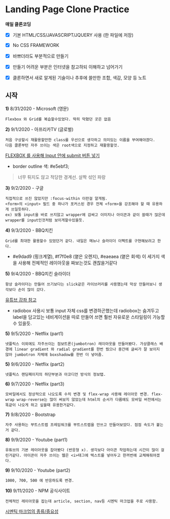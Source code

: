 # Landing Page Clone Practice 

**매일 클론코딩** 

>

 - [x] 기본 HTML/CSS/JAVASCRIPT/JQUERY 사용 (한 파일에 저장)
 
 - [x] No CSS FRAMEWORK
 
 - [x] 바쁘더라도 부분적으로 만들기 
 
 - [x] 만들기 어려운 부분은 인터넷을 참고하되 이해하고 넘어가기
 
 - [x] 클론하면서 새로 알게된 기술이나 추후에 쓸만한 조합, 색감, 모양 등 노트

> 

  

## 시작 


 
**1)** 8/31/2020 - Microsoft (영문)

    Flexbox 와 Grid를 복습할수있었다. 딱히 막혔던 곳은 없음 

**2)** 9/1/2020  - 아프리카TV (글로벌) 

	처음 구상할시 재활용할만한 class를 우선으로 생각하고 의미있는 이름을 부여해야겠다.
	다음 클론부턴 자주 쓰이는 색은 root색으로 지정하고 재활용할것. 
  
[FLEXBOX 를 사용해 Input 안에 submit 버튼 넣기](https://stackoverflow.com/questions/15314407/how-to-add-button-inside-input)
	

 - border outline 색: #e5ebf3; 

> 너무 튀지도 않고 적당한 경계선. 살짝 섞인 파랑

**3)** 9/2/2020  - 구글 

	직접적으로 쓰진 않았지만 :focus-within 이란걸 알게됨.
	<form>의 <input> 필드 중 하나가 포커스된 경우 전체 <form>을 강조해야 할 때 유용하게 쓰일듯하다.
	ex) 보통 input을 바로 쓰지않고 wrapper에 감싸고 이미지나 아이콘과 같이 쓸때가 많은데 wrapper를 input인것처럼 보이게할수있을듯.

**4)** 9/3/2020  - BBQ치킨

	Grid를 최대한 활용할수 있었던거 같다. 내일은 메뉴나 슬라이더 이펙트를 구현해보려고 한다.	

- #e9dad9 (핑크계열), #f7f0e8 (옅은 오렌지), #eaeaea (옅은 회색) 이 세가지 색을 사용해 전체적인 레이아웃을 짜보는것도 괜찮을거같다

**5)** 9/4/2020  - BBQ치킨 슬라이더

	항상 슬라이더는 만들어 쓰기보다는 slick같은 라이브러리를 사용했는데 막상 만들어보니 생각보다 손이 많이 갔다. 

[유튜브 강좌 참고](https://www.youtube.com/watch?v=0wvrlOyGlq0)

- radiobox 사용시 보통 input 자체 css를 변경하곤했는데 radiobox는 숨겨두고 label을 담고있는 네비게이션을 따로 만들어 쓰면 훨씬 자유로운 스타일링이 가능할수 있을듯.

**5)** 9/5/2020  - Netflix (part1)

	넷플릭스 이외에도 자주쓰이는 점보트론(jumbotron) 레이아웃을 만들어봤다. 가상클래스 배경에 linear gradient 와 radial gradient를 한번 줬으나 중간에 글씨가 잘 보이지 않아 jumbotron 자체에 boxshadow를 한번 더 넣어줌. 

**5)** 9/6/2020  - Netflix (part2)

	넷플릭스 랜딩페이지의 하단부분과 아코디언 방식의 정보탭.  	

**6)** 9/7/2020  - Netflix (part3)

	모바일에서도 정상적으로 나오도록 수치 변경 및 flex-wrap 사용해 레이아웃 변경. flex-wrap wrap-reverse는 많이 써보지 않았는데 html의 순서가 다름에도 모바일 버전에서는 똑같이 나오게 하고 싶을때 유용한거같다.

**7)** 9/8/2020  - Bootstrap 

	자주 사용하는 부트스트랩 프레임워크를 부트스트랩을 안쓰고 만들어보았다. 점점 속도가 붙는거 같다.

**8)** 9/9/2020  - Youtube (part1)

	유튜브의 기본 레이아웃을 잡아봤다 (반응형 x). 생각보다 아이콘 작업하는데 시간이 많이 걸린거같다. 아이콘이 자주 쓰이는 웹은 <i>태그에 텍스트를 넣어두고 한꺼번에 교체해줘야겠다.

**9)** 9/10/2020  - Youtube (part2)

	1000, 700, 500 에 반응하도록 변경.

**10)** 9/11/2020  - NPM 공식사이트

	전체적인 레이아웃을 잡는데 article, section, nav등 시멘틱 마크업을 주로 사용함. 

[시멘틱 마크업의 종류/중요성](https://www.daleseo.com/html-semantic-markup/)

	
